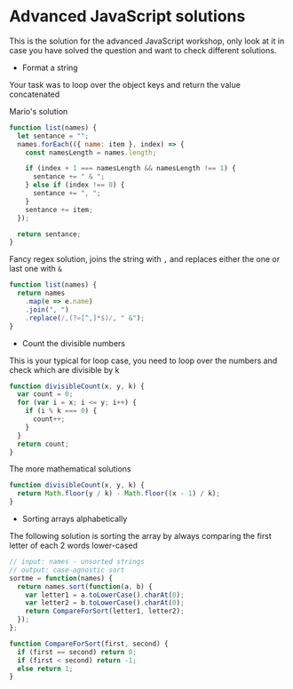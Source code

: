# Advanced JavaScript solutions

This is the solution for the advanced JavaScript workshop, only look at it in case you have solved the question and want to check different solutions.

- Format a string

Your task was to loop over the object keys and return the value concatenated

Mario's solution

```js
function list(names) {
  let sentance = "";
  names.forEach(({ name: item }, index) => {
    const namesLength = names.length;

    if (index + 1 === namesLength && namesLength !== 1) {
      sentance += " & ";
    } else if (index !== 0) {
      sentance += ", ";
    }
    sentance += item;
  });

  return sentance;
}
```

Fancy regex solution, joins the string with `,` and replaces either the one or last one with `&`

```js
function list(names) {
  return names
    .map(e => e.name)
    .join(", ")
    .replace(/,(?=[^,]*$)/, " &");
}
```

- Count the divisible numbers

This is your typical for loop case, you need to loop over the numbers and check which are divisible by k

```js
function divisibleCount(x, y, k) {
  var count = 0;
  for (var i = x; i <= y; i++) {
    if (i % k === 0) {
      count++;
    }
  }
  return count;
}
```

The more mathematical solutions

```js
function divisibleCount(x, y, k) {
  return Math.floor(y / k) - Math.floor((x - 1) / k);
}
```

- Sorting arrays alphabetically

The following solution is sorting the array by always comparing the first letter of each 2 words lower-cased

```js
// input: names - unsorted strings
// output: case-agnostic sort
sortme = function(names) {
  return names.sort(function(a, b) {
    var letter1 = a.toLowerCase().charAt(0);
    var letter2 = b.toLowerCase().charAt(0);
    return CompareForSort(letter1, letter2);
  });
};

function CompareForSort(first, second) {
  if (first == second) return 0;
  if (first < second) return -1;
  else return 1;
}
```
